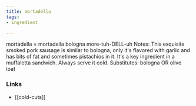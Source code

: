 ```yaml
---
title: mortadella
tags:
- ingredient

---
```

mortadella = mortadella bologna more-tuh-DELL-uh Notes: This exquisite smoked pork sausage is similar to bologna, only it's flavored with garlic and has bits of fat and sometimes pistachios in it. It's a key ingredient in a muffaletta sandwich. Always serve it cold. Substitutes: bologna OR olive loaf

### Links

* [[cold-cuts]]
